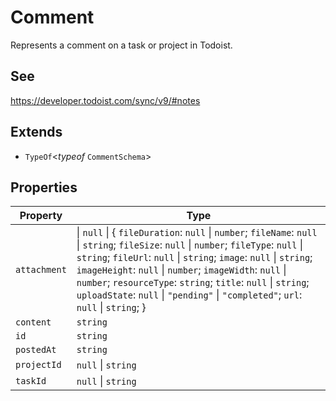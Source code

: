 # Comment

Represents a comment on a task or project in Todoist.

## See

https://developer.todoist.com/sync/v9/#notes

## Extends

-   `TypeOf`\<_typeof_ `CommentSchema`\>

## Properties

| Property                             | Type                                                                                                                                                                                                                                                                                                                                                                                                                             |
| ------------------------------------ | -------------------------------------------------------------------------------------------------------------------------------------------------------------------------------------------------------------------------------------------------------------------------------------------------------------------------------------------------------------------------------------------------------------------------------- |
| <a id="attachment"></a> `attachment` | \| `null` \| \{ `fileDuration`: `null` \| `number`; `fileName`: `null` \| `string`; `fileSize`: `null` \| `number`; `fileType`: `null` \| `string`; `fileUrl`: `null` \| `string`; `image`: `null` \| `string`; `imageHeight`: `null` \| `number`; `imageWidth`: `null` \| `number`; `resourceType`: `string`; `title`: `null` \| `string`; `uploadState`: `null` \| `"pending"` \| `"completed"`; `url`: `null` \| `string`; \} |
| <a id="content"></a> `content`       | `string`                                                                                                                                                                                                                                                                                                                                                                                                                         |
| <a id="id"></a> `id`                 | `string`                                                                                                                                                                                                                                                                                                                                                                                                                         |
| <a id="postedat"></a> `postedAt`     | `string`                                                                                                                                                                                                                                                                                                                                                                                                                         |
| <a id="projectid"></a> `projectId`   | `null` \| `string`                                                                                                                                                                                                                                                                                                                                                                                                               |
| <a id="taskid"></a> `taskId`         | `null` \| `string`                                                                                                                                                                                                                                                                                                                                                                                                               |

